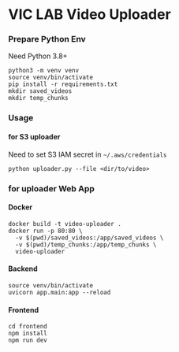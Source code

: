 # VIC LAB Video Uploader

### Prepare Python Env

Need Python 3.8+

```
python3 -m venv venv
source venv/bin/activate
pip install -r requirements.txt
mkdir saved_videos
mkdir temp_chunks
```

### Usage

#### for S3 uploader

Need to set S3 IAM secret in `~/.aws/credentials`

```
python uploader.py --file <dir/to/video>
```

### for uploader Web App

#### Docker

```
docker build -t video-uploader .
docker run -p 80:80 \
  -v $(pwd)/saved_videos:/app/saved_videos \
  -v $(pwd)/temp_chunks:/app/temp_chunks \
  video-uploader
```

#### Backend

```
source venv/bin/activate
uvicorn app.main:app --reload
```

#### Frontend

```
cd frontend
npm install
npm run dev
```
